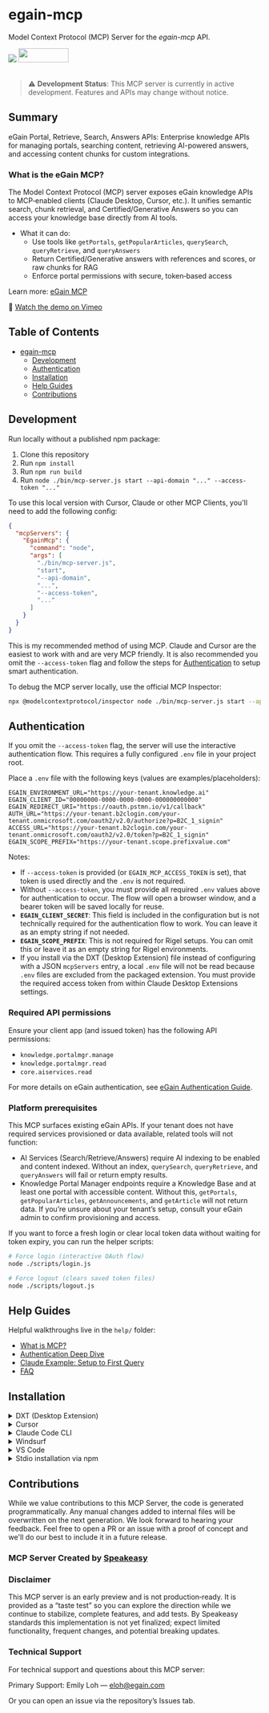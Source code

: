 # egain-mcp

Model Context Protocol (MCP) Server for the *egain-mcp* API.

<div align="left">
    <a href="https://www.speakeasy.com/?utm_source=egain-mcp&utm_campaign=mcp-typescript"><img src="https://www.speakeasy.com/assets/badges/built-by-speakeasy.svg" /></a>
    <a href="https://opensource.org/licenses/MIT">
        <img src="https://img.shields.io/badge/License-MIT-blue.svg" style="width: 100px; height: 28px;" />
    </a>
</div>
<br />

> ⚠️ **Development Status**: This MCP server is currently in active development. Features and APIs may change without notice.


<!-- Start Summary [summary] -->
## Summary

eGain Portal, Retrieve, Search, Answers APIs: Enterprise knowledge APIs for managing portals, searching content, retrieving AI-powered answers, and accessing content chunks for custom integrations.
<!-- End Summary [summary] -->

### What is the eGain MCP?

The Model Context Protocol (MCP) server exposes eGain knowledge APIs to MCP‑enabled clients (Claude Desktop, Cursor, etc.). It unifies semantic search, chunk retrieval, and Certified/Generative Answers so you can access your knowledge base directly from AI tools.

- What it can do:
  - Use tools like `getPortals`, `getPopularArticles`, `querySearch`, `queryRetrieve`, and `queryAnswers`
  - Return Certified/Generative answers with references and scores, or raw chunks for RAG
  - Enforce portal permissions with secure, token‑based access

Learn more: [eGain MCP](https://apidev.egain.com/developer-portal/guides/mcp/mcp/)

🎥 [Watch the demo on Vimeo](https://vimeo.com/showcase/11942379?video=1129942385)

<!-- Start Table of Contents [toc] -->
## Table of Contents
<!-- $toc-max-depth=2 -->
* [egain-mcp](#egain-mcp)
  * [Development](#development)
  * [Authentication](#authentication)
  * [Installation](#installation)
  * [Help Guides](#help-guides)
  * [Contributions](#contributions)

<!-- End Table of Contents [toc] -->

## Development

Run locally without a published npm package:
1. Clone this repository
2. Run `npm install`
3. Run `npm run build`
4. Run `node ./bin/mcp-server.js start --api-domain "..." --access-token "..."`

To use this local version with Cursor, Claude or other MCP Clients, you'll need to add the following config:

```json
{
  "mcpServers": {
    "EgainMcp": {
      "command": "node",
      "args": [
        "./bin/mcp-server.js",
        "start",
        "--api-domain",
        "...",
        "--access-token",
        "..."
      ]
    }
  }
}
```

This is my recommended method of using MCP. Claude and Cursor are the easiest to work with and are very MCP friendly. It is also recommended you omit the  `--access-token` flag and follow the steps for [Authentication](#authentication) to setup smart authentication.

To debug the MCP server locally, use the official MCP Inspector: 

```bash
npx @modelcontextprotocol/inspector node ./bin/mcp-server.js start --api-domain "..." --access-token "..."
```

## Authentication

If you omit the `--access-token` flag, the server will use the interactive authentication flow. This requires a fully configured `.env` file in your project root.

Place a `.env` file with the following keys (values are examples/placeholders):

```
EGAIN_ENVIRONMENT_URL="https://your-tenant.knowledge.ai"
EGAIN_CLIENT_ID="00000000-0000-0000-0000-000000000000"
EGAIN_REDIRECT_URI="https://oauth.pstmn.io/v1/callback"
AUTH_URL="https://your-tenant.b2clogin.com/your-tenant.onmicrosoft.com/oauth2/v2.0/authorize?p=B2C_1_signin"
ACCESS_URL="https://your-tenant.b2clogin.com/your-tenant.onmicrosoft.com/oauth2/v2.0/token?p=B2C_1_signin"
EGAIN_SCOPE_PREFIX="https://your-tenant.scope.prefixvalue.com"
```

Notes:
- If `--access-token` is provided (or `EGAIN_MCP_ACCESS_TOKEN` is set), that token is used directly and the `.env` is not required.
- Without `--access-token`, you must provide all required `.env` values above for authentication to occur. The flow will open a browser window, and a bearer token will be saved locally for reuse.
- **`EGAIN_CLIENT_SECRET`**: This field is included in the configuration but is not technically required for the authentication flow to work. You can leave it as an empty string if not needed.
- **`EGAIN_SCOPE_PREFIX`**: This is not required for Rigel setups. You can omit this or leave it as an empty string for Rigel environments.
- If you install via the DXT (Desktop Extension) file instead of configuring with a JSON `mcpServers` entry, a local `.env` file will not be read because `.env` files are excluded from the packaged extension. You must provide the required access token from within Claude Desktop Extensions settings.

### Required API permissions
Ensure your client app (and issued token) has the following API permissions:
- `knowledge.portalmgr.manage`
- `knowledge.portalmgr.read`
- `core.aiservices.read`

For more details on eGain authentication, see [eGain Authentication Guide](https://apidev.egain.com/developer-portal/get-started/authentication_guide/).

### Platform prerequisites
This MCP surfaces existing eGain APIs. If your tenant does not have required services provisioned or data available, related tools will not function:
- AI Services (Search/Retrieve/Answers) require AI indexing to be enabled and content indexed. Without an index, `querySearch`, `queryRetrieve`, and `queryAnswers` will fail or return empty results.
- Knowledge Portal Manager endpoints require a Knowledge Base and at least one portal with accessible content. Without this, `getPortals`, `getPopularArticles`, `getAnnouncements`, and `getArticle` will not return data.
If you’re unsure about your tenant’s setup, consult your eGain admin to confirm provisioning and access.

If you want to force a fresh login or clear local token data without waiting for token expiry, you can run the helper scripts:

```bash
# Force login (interactive OAuth flow)
node ./scripts/login.js

# Force logout (clears saved token files)
node ./scripts/logout.js
```

## Help Guides

Helpful walkthroughs live in the `help/` folder:

- [What is MCP?](./help/what-is-mcp.md)
- [Authentication Deep Dive](./help/authentication.md)
- [Claude Example: Setup to First Query](./help/claude-example.md)
- [FAQ](./help/faq.md)

<!-- Placeholder for Future Speakeasy SDK Sections -->

<!-- Start Installation [installation] -->
## Installation

<details>
<summary>DXT (Desktop Extension)</summary>

Install the MCP server as a Desktop Extension using the pre-built [`mcp-server.dxt`](./mcp-server.dxt) file:

Simply drag and drop the [`mcp-server.dxt`](./mcp-server.dxt) file onto Claude Desktop to install the extension.

The DXT package includes the MCP server and all necessary configuration. Once installed, the server will be available without additional setup.

> [!NOTE]
> DXT (Desktop Extensions) provide a streamlined way to package and distribute MCP servers. Learn more about [Desktop Extensions](https://www.anthropic.com/engineering/desktop-extensions).

</details>

<details>
<summary>Cursor</summary>

[![Install MCP Server](https://cursor.com/deeplink/mcp-install-dark.svg)](https://cursor.com/install-mcp?name=EgainMcp&config=eyJtY3BTZXJ2ZXJzIjp7IkVnYWluTWNwIjp7InR5cGUiOiJtY3AiLCJ1cmwiOiJodHRwczovL2V4YW1wbGUtY2xvdWRmbGFyZS13b3JrZXIuY29tL21jcCIsImhlYWRlcnMiOnsiYXV0aG9yaXphdGlvbiI6IiR7RUdBSU4tTUNQX0FDQ0VTU19UT0tFTn0ifX19fQ==)

Or manually:

1. Open Cursor Settings
2. Select Tools and Integrations
3. Select New MCP Server
4. If the configuration file is empty paste the following JSON into the MCP Server Configuration:

```json
{
  "mcpServers": {
    "EgainMcp": {
      "type": "mcp",
      "url": "https://example-cloudflare-worker.com/mcp",
      "headers": {
        "authorization": "${EGAIN-MCP_ACCESS_TOKEN}"
      }
    }
  }
}
```

</details>

<details>
<summary>Claude Code CLI</summary>

```bash
claude mcp add --transport sse EgainMcp undefined/sse --header "authorization: ..."
```

</details>
<details>
<summary>Windsurf</summary>

Refer to [Official Windsurf documentation](https://docs.windsurf.com/windsurf/cascade/mcp#adding-a-new-mcp-plugin) for latest information

1. Open Windsurf Settings
2. Select Cascade on left side menu
3. Click on `Manage MCPs`. (To Manage MCPs you should be signed in with a Windsurf Account)
4. Click on `View raw config` to open up the mcp configuration file.
5. If the configuration file is empty paste the full json
```
{
  "mcpServers": {
    "EgainMcp": {
      "command": "npx",
      "args": [
        "egain-mcp",
        "start",
        "--server",
        "...",
        "--api-domain",
        "...",
        "--access-token",
        "..."
      ]
    }
  }
}
```
</details>
<details>
<summary>VS Code</summary>

Refer to [Official VS Code documentation](https://code.visualstudio.com/api/extension-guides/ai/mcp) for latest information

1. Open [Command Palette](https://code.visualstudio.com/docs/getstarted/userinterface#_command-palette)
1. Search and open `MCP: Open User Configuration`. This should open mcp.json file
2. If the configuration file is empty paste the full json
```
{
  "mcpServers": {
    "EgainMcp": {
      "command": "npx",
      "args": [
        "egain-mcp",
        "start",
        "--server",
        "...",
        "--api-domain",
        "...",
        "--access-token",
        "..."
      ]
    }
  }
}
```

</details>


<details>
<summary> Stdio installation via npm </summary>
To start the MCP server, run:

```bash
npx egain-mcp start --server ... --api-domain ... --access-token ...
```

For a full list of server arguments, run:

```
npx egain-mcp --help
```

</details>
<!-- End Installation [installation] -->

## Contributions

While we value contributions to this MCP Server, the code is generated programmatically. Any manual changes added to internal files will be overwritten on the next generation. 
We look forward to hearing your feedback. Feel free to open a PR or an issue with a proof of concept and we'll do our best to include it in a future release. 

### MCP Server Created by [Speakeasy](https://www.speakeasy.com/?utm_source=egain-mcp&utm_campaign=mcp-typescript)

### Disclaimer

This MCP server is an early preview and is not production‑ready. It is provided as a “taste test” so you can explore the direction while we continue to stabilize, complete features, and add tests. By Speakeasy standards this implementation is not yet finalized; expect limited functionality, frequent changes, and potential breaking updates.

### Technical Support

For technical support and questions about this MCP server:

Primary Support: Emily Loh — eloh@egain.com

Or you can open an issue via the repository’s Issues tab.
